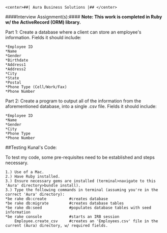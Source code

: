 	<center>##| Aura Business Solutions |## </center>
####Interview Assignment(s):####
**Note: This work is completed in Ruby w/ the ActiveRecord (ORM) library.**


Part 1: Create a database where a client can store an employee's information. Fields it should include:

	*Employee ID
	*Name
	*Gender
	*Birthdate
	*Address1
	*Address2
	*City
	*State
	*Postal
	*Phone Type (Cell/Work/Fax)
	*Phone Number

Part 2: Create a program to output all of the information from the aforementioned database, into a single .csv file. Fields it should include:

	*Employee ID
	*Name
	*Gender
	*City
	*Phone Type
	*Phone Number

##Testing Kunal's Code:

To test my code, some pre-requisites need to be established and steps necessary.

	1.) Use of a Mac.
	2.) Have Ruby installed.
	3.) Ensure necessary gems are installed (terminal>navigate to this 'Aura' directory>bundle install).
	3.) Type the following commands in terminal (assuming you're in the correct 'Aura' directory):
	*be rake db:create			#creates database
	*be rake db:migrate			#creates database tables
	*be rake db:seed			#populates database tables with seed information
	*be rake console			#starts an IRB session
		Employee.create_csv     #creates an 'Employees.csv' file in the current (Aura) directory, w/ required fields.

